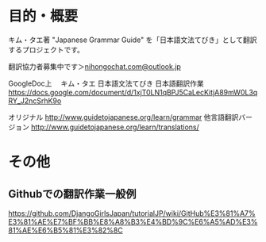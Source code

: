 # 目的・概要
キム・タエ著 "Japanese Grammar Guide" を「日本語文法てびき」として翻訳するプロジェクトです。

翻訳協力者募集中です＞nihongochat.com@outlook.jp

GoogleDoc上
　キム・タエ 日本語文法てびき  日本語翻訳作業
　https://docs.google.com/document/d/1xjT0LN1qBPJ5CaLecKitjA89mW0L3qRY_J2ncSrhK9o

オリジナル
http://www.guidetojapanese.org/learn/grammar
他言語翻訳バージョン
http://www.guidetojapanese.org/learn/translations/

# その他

## Githubでの翻訳作業一般例
https://github.com/DjangoGirlsJapan/tutorialJP/wiki/GitHub%E3%81%A7%E3%81%AE%E7%BF%BB%E8%A8%B3%E4%BD%9C%E6%A5%AD%E3%81%AE%E6%B5%81%E3%82%8C
